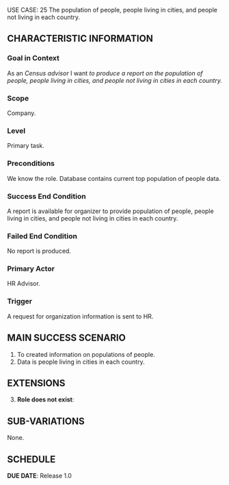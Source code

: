USE CASE: 25 The population of people, people living in cities, and people not living in each country.

## CHARACTERISTIC INFORMATION

### Goal in Context

As an *Census advisor* I want *to produce a report on the population of people, people living in cities, and people not living in cities in each country.*

### Scope

Company.

### Level

Primary task.

### Preconditions

We know the role. Database contains current top population of people data.

### Success End Condition

A report is available for organizer to provide population of people, people living in cities, and people not living in cities in each country.

### Failed End Condition

No report is produced.

### Primary Actor

HR Advisor.

### Trigger

A request for organization information is sent to HR.

## MAIN SUCCESS SCENARIO

1. To created information on populations of people.
2. Data is people living in cities in each country.

## EXTENSIONS

3. **Role does not exist**:

## SUB-VARIATIONS

None.

## SCHEDULE

**DUE DATE**: Release 1.0
